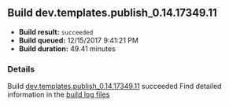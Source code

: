 ## Build dev.templates.publish_0.14.17349.11
- **Build result:** `succeeded`
- **Build queued:** 12/15/2017 9:41:21 PM
- **Build duration:** 49.41 minutes
### Details
Build [dev.templates.publish_0.14.17349.11](https://winappstudio.visualstudio.com/web/build.aspx?pcguid=a4ef43be-68ce-4195-a619-079b4d9834c2&builduri=vstfs%3a%2f%2f%2fBuild%2fBuild%2f24315) succeeded
Find detailed information in the [build log files](https://uwpctdiags.blob.core.windows.net/buildlogs/dev.templates.publish_0.14.17349.11_logs.zip)
